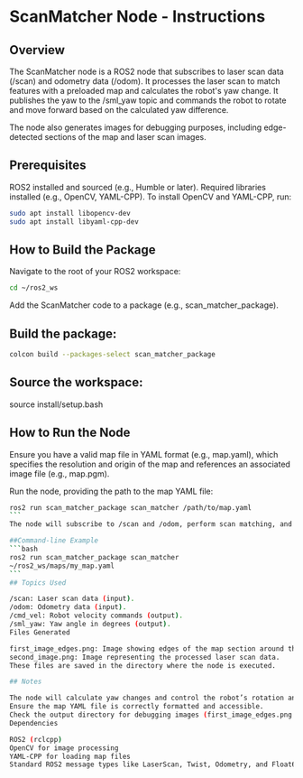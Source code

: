 # ScanMatcher Node - Instructions

## Overview
The ScanMatcher node is a ROS2 node that subscribes to laser scan data (/scan) and odometry data (/odom). It processes the laser scan to match features with a preloaded map and calculates the robot's yaw change. It publishes the yaw to the /sml_yaw topic and commands the robot to rotate and move forward based on the calculated yaw difference.

The node also generates images for debugging purposes, including edge-detected sections of the map and laser scan images.

## Prerequisites

ROS2 installed and sourced (e.g., Humble or later).
Required libraries installed (e.g., OpenCV, YAML-CPP).
To install OpenCV and YAML-CPP, run:

```bash
sudo apt install libopencv-dev
sudo apt install libyaml-cpp-dev
```
## How to Build the Package

Navigate to the root of your ROS2 workspace:
```bash
cd ~/ros2_ws
```
Add the ScanMatcher code to a package (e.g., scan_matcher_package).

## Build the package:
```bash
colcon build --packages-select scan_matcher_package
```
## Source the workspace:
source install/setup.bash

## How to Run the Node

Ensure you have a valid map file in YAML format (e.g., map.yaml), which specifies the resolution and origin of the map and references an associated image file (e.g., map.pgm).

Run the node, providing the path to the map YAML file:
````bash
ros2 run scan_matcher_package scan_matcher /path/to/map.yaml
```
The node will subscribe to /scan and /odom, perform scan matching, and publish the calculated yaw angle to the /sml_yaw topic.

##Command-line Example
```bash
ros2 run scan_matcher_package scan_matcher 
~/ros2_ws/maps/my_map.yaml
```
## Topics Used

/scan: Laser scan data (input).
/odom: Odometry data (input).
/cmd_vel: Robot velocity commands (output).
/sml_yaw: Yaw angle in degrees (output).
Files Generated

first_image_edges.png: Image showing edges of the map section around the robot.
second_image.png: Image representing the processed laser scan data.
These files are saved in the directory where the node is executed.

## Notes

The node will calculate yaw changes and control the robot’s rotation and movement.
Ensure the map YAML file is correctly formatted and accessible.
Check the output directory for debugging images (first_image_edges.png and second_image.png).
Dependencies

ROS2 (rclcpp)
OpenCV for image processing
YAML-CPP for loading map files
Standard ROS2 message types like LaserScan, Twist, Odometry, and Float64
